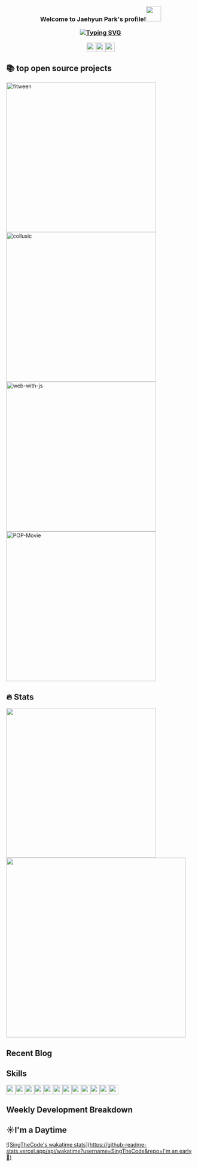 <h3 align="center">Welcome to Jaehyun Park's profile!<img src="https://media.giphy.com/media/hvRJCLFzcasrR4ia7z/giphy.gif" width="40">

<p align="center">

<p align="center"><a href="https://git.io/typing-svg"><img src="https://readme-typing-svg.herokuapp.com?font=Fira+Code&pause=1000&color=9F88F7&width=450&lines=Frontend+developer+seeking+clear+code;Developer+leading+collaboration" alt="Typing SVG" /></a></p>

<p align="center">
  <a href="https://151958.notion.site/Singco-4ec518e8892149b0a9b82010c6d16741"><img src="https://img.shields.io/badge/Portfolio-000000?&style=for-the-badge&logo=notion&logoColor=white" height=25></a><a href="https://velog.io/@singco"><img src="https://img.shields.io/badge/Blog-20C997?&style=for-the-badge&logo=velog&logoColor=white" height=25></a><a href="https://www.instagram.com/singcotive/?hl=ko"><img src="https://img.shields.io/badge/Instagram-E4405F?&style=for-the-badge&logo=instagram&logoColor=white" height=25></a>
</p>



## 📚 top open source projects

<p align="left">
  <a href="https://github.com/SingTheCode/fitween"><img width="400" src="https://denvercoder1-github-readme-stats.vercel.app/api/pin/?username=SingTheCode&repo=fitween&theme=react&hide_border=true&icon_color=F8D866&show_icons=false" alt="fitween"></a>
  <a href="https://github.com/Collusic/collusic"><img width="400" src="https://denvercoder1-github-readme-stats.vercel.app/api/pin/?username=Collusic&repo=collusic&theme=react&hide_border=true&icon_color=F8D866&show_icons=false" alt="collusic"></a>
  <a href="https://github.com/JS-GreenTea/web-with-js"><img width="400" src="https://denvercoder1-github-readme-stats.vercel.app/api/pin/?username=JS-GreenTea&repo=web-with-js&theme=react&hide_border=true&icon_color=F8D866&show_icons=false" alt="web-with-js"></a>
  <a href="https://github.com/SingTheCode/POP-Movie"><img width="400" src="https://denvercoder1-github-readme-stats.vercel.app/api/pin/?username=SingTheCode&repo=POP-Movie&theme=react&hide_border=true&icon_color=F8D866&show_icons=false" alt="POP-Movie"></a>
</p>



## 🔥 Stats

<p align="left">
<a href="s">
  <img src="https://github-readme-stats.vercel.app/api/top-langs/?username=SingTheCode&layout=compact&theme=react" width="400" />
</a>
<a href="s">
  <img src="https://github-readme-stats.vercel.app/api?username=SingTheCode&theme=react&show_icons=true"  width="480"/>
</a>  
</p>

## Recent Blog



## Skills

<p align="left">
  <img src="https://img.shields.io/badge/HTML5-E34F26?&style=for-the-badge&logo=HTML5&logoColor=white" height=25><img src="https://img.shields.io/badge/CSS3-1572B6?&style=for-the-badge&logo=CSS3&logoColor=white" height=25><img src="https://img.shields.io/badge/Sass-CC6699?&style=for-the-badge&logo=Sass&logoColor=white" height=25><img src="https://img.shields.io/badge/styled components-DB7093?&style=for-the-badge&logo=styled-components&logoColor=white" height=25><img src="https://img.shields.io/badge/JavaScript-F7DF1E?&style=for-the-badge&logo=JavaScript&logoColor=white" height=25><img src="https://img.shields.io/badge/TypeScript-3178C6?&style=for-the-badge&logo=TypeScript&logoColor=white" height=25><img src="https://img.shields.io/badge/React-61DAFB?&style=for-the-badge&logo=React&logoColor=white" height=25><img src="https://img.shields.io/badge/Vue.js-4FC08D?&style=for-the-badge&logo=Vue.js&logoColor=white" height=25><img src="https://img.shields.io/badge/Nginx-009639?&style=for-the-badge&logo=NGINX&logoColor=white" height=25><img src="https://img.shields.io/badge/GitHub-181717?&style=for-the-badge&logo=GitHub&logoColor=white" height=25><img src="https://img.shields.io/badge/GitLab-FC6D26?&style=for-the-badge&logo=GitLab&logoColor=white" height=25><img src="https://img.shields.io/badge/Jira-0052CC?&style=for-the-badge&logo=Jira Software&logoColor=white" height=25>
</p>

## Weekly Development Breakdown

##  ☀️I'm a Daytime

[![SingTheCode's wakatime stats](https://github-readme-stats.vercel.app/api/wakatime?username=SingTheCode&repo=I'm an early 🐤)](https://github.com/anuraghazra/github-readme-stats)


